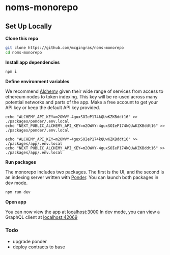 # noms-monorepo

## Set Up Locally

**Clone this repo**

```bash
git clone https://github.com/mcgingras/noms-monorepo
cd noms-monorepo
```

**Install app dependencies**

```bash
npm i
```

**Define environment variables**

We recommend [Alchemy](https://www.alchemy.com/) given their wide range of services from access to ethereum nodes to token indexing.
This key will be re-used across many potential networks and parts of the app. Make a free account to get your API key or keep the default
API key provided.

```
echo "ALCHEMY_API_KEY=m2OWVY-4guxSOIeP174kQUwKZKBddt16" >> ./packages/ponder/.env.local
echo "NEXT_PUBLIC_ALCHEMY_API_KEY=m2OWVY-4guxSOIeP174kQUwKZKBddt16" >> ./packages/ponder/.env.local

echo "ALCHEMY_API_KEY=m2OWVY-4guxSOIeP174kQUwKZKBddt16" >> ./packages/app/.env.local
echo "NEXT_PUBLIC_ALCHEMY_API_KEY=m2OWVY-4guxSOIeP174kQUwKZKBddt16" >> ./packages/app/.env.local
```

**Run packages**

The monorepo includes two packages. The first is the UI, and the second is an indexing server written with [Ponder](https://ponder.sh/). You can launch both packages in dev mode.

```bash
npm run dev
```

**Open app**

You can now view the app at [localhost:3000](http://localhost:3000/)
In dev mode, you can view a GraphQL client at [localhost:42069](http://localhost:42069/)


### Todo
- upgrade ponder
- deploy contracts to base

